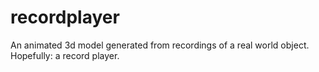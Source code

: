 recordplayer
============

An animated 3d model generated from recordings of a real world object. Hopefully: a record player.
